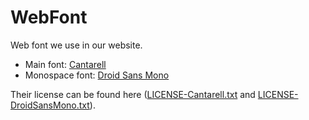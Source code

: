 # WebFont

Web font we use in our website.

- Main font: [Cantarell](https://psychreviewarchives.github.io/WebFont/Cantarell-VF.otf)
- Monospace font: [Droid Sans Mono](https://psychreviewarchives.github.io/WebFont/DroidSansMono.ttf)

Their license can be found here ([LICENSE-Cantarell.txt](https://psychreviewarchives.github.io/WebFont/LICENSE-Cantarell.txt) and [LICENSE-DroidSansMono.txt](https://psychreviewarchives.github.io/WebFont/LICENSE-DroidSansMono.txt)).